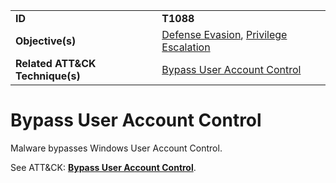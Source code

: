 |||
|---------|------------------------|
|**ID**|**T1088**|
|**Objective(s)**| [Defense Evasion](https://github.com/MAECProject/malware-behaviors/tree/master/defense-evasion), [Privilege Escalation](https://github.com/MAECProject/malware-behaviors/tree/master/privilege-escalation)|
|**Related ATT&CK Technique(s)**|[Bypass User Account Control](https://attack.mitre.org/techniques/T1088)|


Bypass User Account Control
===========================
Malware bypasses Windows User Account Control. 

See ATT&CK: [**Bypass User Account Control**](https://attack.mitre.org/techniques/T1088).